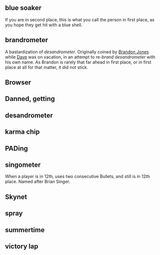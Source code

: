 ## blue soaker

If you are in second place, this is what you call the person in first place, as you hope they get hit with a blue shell.

## brandrometer

A bastardization of _desandrometer_.  Originally coined by [Brandon Jones](http://twitter.com/btj) while [Dave](http://twitter.com/desandro) was on vacation, in an attempt to re-_brand_ _desandrometer_ with his own name. As Brandon is rarely that far ahead in first place, or in first place at all for that matter, it did not stick.

## Browser

## Danned, getting

## desandrometer

## karma chip

## PADing

## singometer

When a player is in 12th, uses two consecutive Bullets, and still is in 12th place. Named after Brian Singer.

## Skynet

## spray

## summertime

## victory lap

